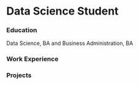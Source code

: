 # Data Science Student 

### Education 
Data Science, BA and Business Administration, BA

### Work Experience 

### Projects 
